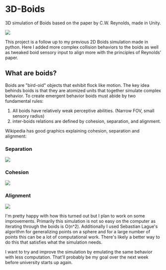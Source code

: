 # 3D-Boids
3D simulation of Boids based on the paper by C.W. Reynolds, made in Unity.

![](boids.gif)

This project is a follow up to my previous 2D Boids simulation made in python. Here I added more complex collision behaviors 
to the boids as well as tweaked boid sensory input to align more with the principles of Reynolds' paper.

## What are boids?

Boids are "bird-oid" objects that exhibit flock like motion. The key idea behinds boids is that they are atomized units
that together simulate complex behavior. To create emergent behavior boids must abide by two fundamental rules:

1) All boids have relatively weak perceptive abilities. (Narrow FOV, small sensory radius)
2) inter-boids relations are defined by cohesion, separation, and alignment.

Wikipedia has good graphics explaining cohesion, separation and alignment:

### Separation
[<img src="https://en.wikipedia.org/wiki/Boids#/media/File:Rule_separation.gif">](https://en.wikipedia.org/)

### Cohesion
[<img src="https://en.wikipedia.org/wiki/Boids#/media/File:Rule_cohesion.gif">](https://en.wikipedia.org/)

### Alignment
[<img src="https://en.wikipedia.org/wiki/Boids#/media/File:Rule_alignment.gif">](https://en.wikipedia.org/)


I'm pretty happy with how this turned out but I plan to work on some improvements. Primarily this simulation is not so easy on the computer as iterating through the boids is O(n^2). Additionally I used Sebastian Lague's algorithm for generalizing
points on a sphere and for a large number of points this can be a lot of computational work. There's likely a better way to
do this that satisfies what the simulation needs.

I want to try and improve the simulation by emulating the same behavior with less computation. That'll probably be my goal
over the next week before university starts up again.


